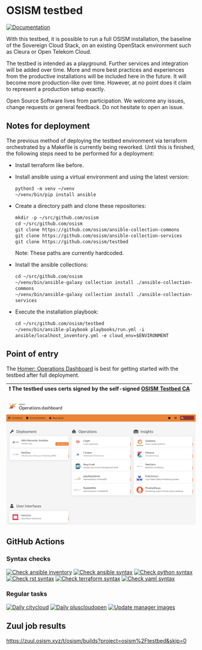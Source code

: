 # OSISM testbed

[![Documentation](https://img.shields.io/static/v1?label=&message=documentation&color=blue)](https://docs.osism.tech/testbed)

With this testbed, it is possible to run a full OSISM installation, the baseline
of the Sovereign Cloud Stack, on an existing OpenStack environment such as Cleura
or Open Telekom Cloud.

The testbed is intended as a playground. Further services and integration will be
added over time. More and more best practices and experiences from the productive
installations will be included here in the future. It will become more production-like
over time. However, at no point does it claim to represent a production setup exactly.

Open Source Software lives from participation. We welcome any issues, change requests
or general feedback. Do not hesitate to open an issue.

## Notes for deployment

The previous method of deploying the testbed environment via terraform orchestrated
by a Makefile is currently being reworked. Until this is finished, the following
steps need to be performed for a deployment:

- Install terraform like before.
- Install ansible using a virtual environment and using the latest version:
     ```
     python3 -m venv ~/venv
     ~/venv/bin/pip install ansible
     ```

- Create a directory path and clone these repositories:

     ```
     mkdir -p ~/src/github.com/osism
     cd ~/src/github.com/osism
     git clone https://github.com/osism/ansible-collection-commons
     git clone https://github.com/osism/ansible-collection-services
     git clone https://github.com/osism/testbed

     ```
  Note: These paths are currently hardcoded.

- Install the ansible collections:

     ```
     cd ~/src/github.com/osism
     ~/venv/bin/ansible-galaxy collection install ./ansible-collection-commons
     ~/venv/bin/ansible-galaxy collection install ./ansible-collection-services
     ```

- Execute the installation playbook:

     ```
     cd ~/src/github.com/osism/testbed
     ~/venv/bin/ansible-playbook playbooks/run.yml -i ansible/localhost_inventory.yml -e cloud_env=$ENVIRONMENT
     ```

## Point of entry

The [Homer: Operations Dashboard](https://homer.testbed.osism.xyz) is best for
getting started with the testbed after full deployment.

| :exclamation: The testbed uses certs signed by the self-signed [OSISM Testbed CA](https://raw.githubusercontent.com/osism/testbed/main/environments/kolla/certificates/ca/testbed.crt) |
|----------------------------------------------------------------------------------------------------------------------------------------------------------------------------------------|

![Operations Dashboard](https://raw.githubusercontent.com/osism/testbed/main/contrib/assets/operations-dashboard.png)

## GitHub Actions

### Syntax checks

[![Check ansible inventory](https://github.com/osism/testbed/actions/workflows/check-ansible-inventory.yml/badge.svg)](https://github.com/osism/testbed/actions/workflows/check-ansible-inventory.yml)
[![Check ansible syntax](https://github.com/osism/testbed/actions/workflows/check-ansible-syntax.yml/badge.svg)](https://github.com/osism/testbed/actions/workflows/check-ansible-syntax.yml)
[![Check python syntax](https://github.com/osism/testbed/actions/workflows/check-python-syntax.yml/badge.svg)](https://github.com/osism/testbed/actions/workflows/check-python-syntax.yml)
[![Check rst syntax](https://github.com/osism/testbed/actions/workflows/check-rst-syntax.yml/badge.svg)](https://github.com/osism/testbed/actions/workflows/check-rst-syntax.yml)
[![Check terraform syntax](https://github.com/osism/testbed/actions/workflows/check-terraform-syntax.yml/badge.svg)](https://github.com/osism/testbed/actions/workflows/check-terraform-syntax.yml)
[![Check yaml syntax](https://github.com/osism/testbed/actions/workflows/check-yaml-syntax.yml/badge.svg)](https://github.com/osism/testbed/actions/workflows/check-yaml-syntax.yml)

### Regular tasks

[![Daily citycloud](https://github.com/osism/testbed/actions/workflows/daily-citycloud.yml/badge.svg)](https://github.com/osism/testbed/actions/workflows/daily-citycloud.yml)
[![Daily pluscloudopen](https://github.com/osism/testbed/actions/workflows/daily-pluscloudopen.yml/badge.svg)](https://github.com/osism/testbed/actions/workflows/daily-pluscloudopen.yml)
[![Update manager images](https://github.com/osism/testbed/actions/workflows/update-manager-images.yml/badge.svg)](https://github.com/osism/testbed/actions/workflows/update-manager-images.yml)

## Zuul job results

https://zuul.osism.xyz/t/osism/builds?project=osism%2Ftestbed&skip=0
